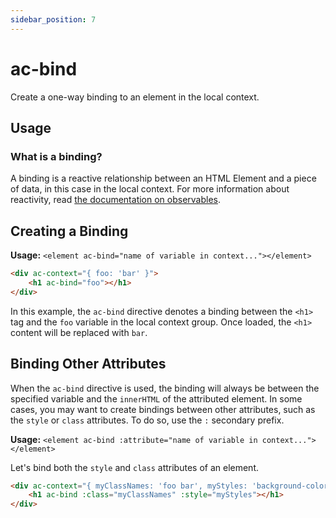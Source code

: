 ```yaml
---
sidebar_position: 7
---
```


# ac-bind

Create a one-way binding to an element in the local context. 

## Usage 

### What is a binding? 

A binding is a reactive relationship between an HTML Element and a piece of data, in this case in the local context. For more information about reactivity, read [the documentation on observables](/docs/renderer/observables).

## Creating a Binding

**Usage:** `<element ac-bind="name of variable in context..."></element>`

```html
<div ac-context="{ foo: 'bar' }">
    <h1 ac-bind="foo"></h1>
</div>
```

In this example, the `ac-bind` directive denotes a binding between the `<h1>` tag and the `foo` variable in the local context group. Once loaded, the `<h1>` content will be replaced with `bar`.

## Binding Other Attributes

When the `ac-bind` directive is used, the binding will always be between the specified variable and the `innerHTML` of the attributed element. In some cases, you may want to create bindings between other attributes, such as the `style` or `class` attributes. To do so, use the `:` secondary prefix. 

**Usage:** `<element ac-bind :attribute="name of variable in context..."></element>`

Let's bind both the `style` and `class` attributes of an element. 

```html
<div ac-context="{ myClassNames: 'foo bar', myStyles: 'background-color: red;' }">
    <h1 ac-bind :class="myClassNames" :style="myStyles"></h1>
</div>
```